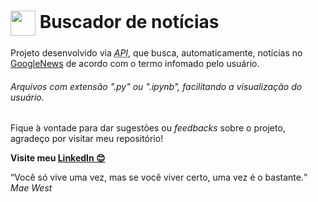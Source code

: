 <h1><img src="https://burles.co/logo_semfundo.png" align="center" width="40px"> Buscador de notícias</h1>

Projeto desenvolvido via <abbr title="Application Programming Interface (Interface de Programação de Aplicação)">*API*</abbr>, que busca, automaticamente, notícias no [GoogleNews](https://news.google.com/) de acordo com o termo infomado pelo usuário.

###### Arquivos com extensão ".py" ou ".ipynb", facilitando a visualização do usuário.

Fique à vontade para dar sugestões ou *feedbacks* sobre o projeto, agradeço por visitar meu repositório!

**Visite meu <a href="https://www.linkedin.com/in/henrique8825/" target="_blank">LinkedIn 😊</a>**

<q>Você só vive uma vez, mas se você viver certo, uma vez é o bastante.</q> *Mae West*